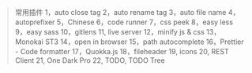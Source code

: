 > 常用插件
1，auto close tag
2，auto rename tag
3，auto file name
4，autoprefixer
5，Chinese
6，code runner
7，css peek
8，easy less
9，easy sass
10，gitlens
11, live server
12，minify js & css
13，Monokai ST3
14，open in browser
15，path autocomplete
16，Prettier - Code formatter
17，Quokka.js
18，fileheader
19, icons
20, REST Client
21, One Dark Pro
22, TODO, TODO Tree
